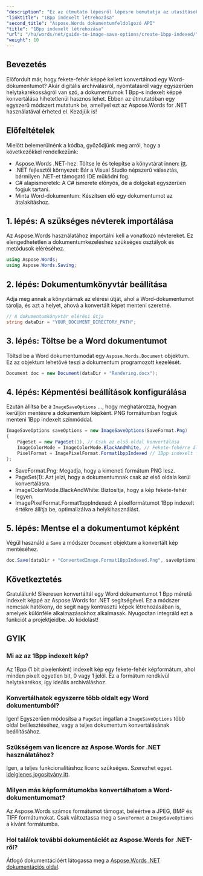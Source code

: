 ```yaml
---
"description": "Ez az útmutató lépésről lépésre bemutatja az utasításokat és a mintakódot, amelyek segítenek hatékonyan létrehozni 1Bpp indexelt képeket archiváláshoz, nyomtatáshoz vagy helytakarékossági célokra."
"linktitle": "1Bpp indexelt létrehozása"
"second_title": "Aspose.Words dokumentumfeldolgozó API"
"title": "1Bpp indexelt létrehozása"
"url": "/hu/words/net/guide-to-image-save-options/create-1bpp-indexed/"
"weight": 10
---
```


## Bevezetés

Előfordult már, hogy fekete-fehér képpé kellett konvertálnod egy Word-dokumentumot? Akár digitális archiválásról, nyomtatásról vagy egyszerűen helytakarékosságról van szó, a dokumentumok 1 Bpp-s indexelt képpé konvertálása hihetetlenül hasznos lehet. Ebben az útmutatóban egy egyszerű módszert mutatunk be, amellyel ezt az Aspose.Words for .NET használatával érheted el. Kezdjük is!

## Előfeltételek

Mielőtt belemerülnénk a kódba, győződjünk meg arról, hogy a következőkkel rendelkezünk:

- Aspose.Words .NET-hez: Töltse le és telepítse a könyvtárat innen: [itt](https://releases.aspose.com/words/net/).
- .NET fejlesztői környezet: Bár a Visual Studio népszerű választás, bármilyen .NET-et támogató IDE működni fog.
- C# alapismeretek: A C# ismerete előnyös, de a dolgokat egyszerűen fogjuk tartani.
- Minta Word-dokumentum: Készítsen elő egy dokumentumot az átalakításhoz.

## 1. lépés: A szükséges névterek importálása

Az Aspose.Words használatához importálni kell a vonatkozó névtereket. Ez elengedhetetlen a dokumentumkezeléshez szükséges osztályok és metódusok eléréséhez.

```csharp
using Aspose.Words;
using Aspose.Words.Saving;
```

## 2. lépés: Dokumentumkönyvtár beállítása

Adja meg annak a könyvtárnak az elérési útját, ahol a Word-dokumentumot tárolja, és azt a helyet, ahová a konvertált képet menteni szeretné.

```csharp
// A dokumentumkönyvtár elérési útja
string dataDir = "YOUR_DOCUMENT_DIRECTORY_PATH";
```

## 3. lépés: Töltse be a Word dokumentumot

Töltsd be a Word dokumentumodat egy `Aspose.Words.Document` objektum. Ez az objektum lehetővé teszi a dokumentum programozott kezelését.

```csharp
Document doc = new Document(dataDir + "Rendering.docx");
```

## 4. lépés: Képmentési beállítások konfigurálása

Ezután állítsa be a `ImageSaveOptions` ..., hogy meghatározza, hogyan kerüljön mentésre a dokumentum képként. PNG formátumban fogjuk menteni 1Bpp indexelt színmóddal.

```csharp
ImageSaveOptions saveOptions = new ImageSaveOptions(SaveFormat.Png)
{
    PageSet = new PageSet(1), // Csak az első oldal konvertálása
    ImageColorMode = ImageColorMode.BlackAndWhite, // Fekete-fehérre állítva
    PixelFormat = ImagePixelFormat.Format1bppIndexed // 1Bpp indexelt formátum használata
};
```

- SaveFormat.Png: Megadja, hogy a kimeneti formátum PNG lesz.
- PageSet(1): Azt jelzi, hogy a dokumentumnak csak az első oldala kerül konvertálásra.
- ImageColorMode.BlackAndWhite: Biztosítja, hogy a kép fekete-fehér legyen.
- ImagePixelFormat.Format1bppIndexed: A pixelformátumot 1Bpp indexelt értékre állítja be, optimalizálva a helykihasználást.

## 5. lépés: Mentse el a dokumentumot képként

Végül használd a `Save` a módszer `Document` objektum a konvertált kép mentéséhez.

```csharp
doc.Save(dataDir + "ConvertedImage.Format1BppIndexed.Png", saveOptions);
```

## Következtetés

Gratulálunk! Sikeresen konvertáltál egy Word dokumentumot 1 Bpp méretű indexelt képpé az Aspose.Words for .NET segítségével. Ez a módszer nemcsak hatékony, de segít nagy kontrasztú képek létrehozásában is, amelyek különféle alkalmazásokhoz alkalmasak. Nyugodtan integráld ezt a funkciót a projektjeidbe. Jó kódolást!

## GYIK

### Mi az az 1Bpp indexelt kép?
Az 1Bpp (1 bit pixelenként) indexelt kép egy fekete-fehér képformátum, ahol minden pixelt egyetlen bit, 0 vagy 1 jelöl. Ez a formátum rendkívül helytakarékos, így ideális archiváláshoz.

### Konvertálhatok egyszerre több oldalt egy Word dokumentumból?
Igen! Egyszerűen módosítsa a `PageSet` ingatlan a `ImageSaveOptions` több oldal beillesztéséhez, vagy a teljes dokumentum konvertálásának beállításához.

### Szükségem van licencre az Aspose.Words for .NET használatához?
Igen, a teljes funkcionalitáshoz licenc szükséges. Szerezhet egyet. [ideiglenes jogosítvány itt](https://purchase.aspose.com/temporary-license/).

### Milyen más képformátumokba konvertálhatom a Word-dokumentumomat?
Az Aspose.Words számos formátumot támogat, beleértve a JPEG, BMP és TIFF formátumokat. Csak változtassa meg a `SaveFormat` a `ImageSaveOptions` a kívánt formátumba.

### Hol találok további dokumentációt az Aspose.Words for .NET-ről?
Átfogó dokumentációért látogassa meg a [Aspose.Words .NET dokumentációs oldal](https://reference.aspose.com/words/net/).